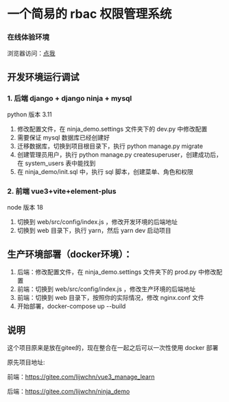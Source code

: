 # 一个简易的 rbac 权限管理系统

### 在线体验环境

浏览器访问：[点我](http://106.52.59.119/)

## 开发环境运行调试

### 1. 后端 django + django ninja + mysql

python 版本 3.11
1. 修改配置文件，在 ninja_demo.settings 文件夹下的 dev.py 中修改配置
2. 需要保证 mysql 数据库已经创建好
3. 迁移数据库，切换到项目根目录下，执行 python manage.py migrate
4. 创建管理员用户，执行 python manage.py createsuperuser，创建成功后，在 system_users 表中能找到
5. 在 ninja_demo/init.sql 中，执行 sql 脚本，创建菜单、角色和权限

### 2. 前端 vue3+vite+element-plus

node 版本 18

1. 切换到 web/src/config/index.js ，修改开发环境的后端地址
2. 切换到 web 目录下，执行 yarn，然后 yarn dev 启动项目

## 生产环境部署（docker环境）：

1. 后端：修改配置文件，在 ninja_demo.settings 文件夹下的 prod.py 中修改配置
2. 前端：切换到 web/src/config/index.js ，修改生产环境的后端地址
3. 前端：切换到 web 目录下，按照你的实际情况，修改 nginx.conf 文件
4. 开始部署，docker-compose up --build

## 说明

这个项目原来是放在gitee的，现在整合在一起之后可以一次性使用 docker 部署

原先项目地址:

前端：https://gitee.com/lijwchn/vue3_manage_learn

后端：https://gitee.com/lijwchn/ninja_demo
